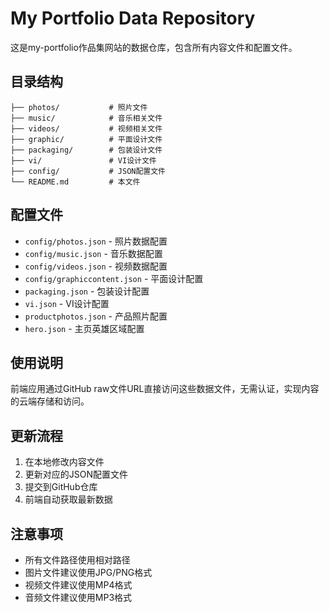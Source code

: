 # My Portfolio Data Repository

这是my-portfolio作品集网站的数据仓库，包含所有内容文件和配置文件。

## 目录结构

```
├── photos/           # 照片文件
├── music/            # 音乐相关文件
├── videos/           # 视频相关文件
├── graphic/          # 平面设计文件
├── packaging/        # 包装设计文件
├── vi/               # VI设计文件
├── config/           # JSON配置文件
└── README.md         # 本文件
```

## 配置文件

- `config/photos.json` - 照片数据配置
- `config/music.json` - 音乐数据配置
- `config/videos.json` - 视频数据配置
- `config/graphiccontent.json` - 平面设计配置
- `packaging.json` - 包装设计配置
- `vi.json` - VI设计配置
- `productphotos.json` - 产品照片配置
- `hero.json` - 主页英雄区域配置

## 使用说明

前端应用通过GitHub raw文件URL直接访问这些数据文件，无需认证，实现内容的云端存储和访问。

## 更新流程

1. 在本地修改内容文件
2. 更新对应的JSON配置文件
3. 提交到GitHub仓库
4. 前端自动获取最新数据

## 注意事项

- 所有文件路径使用相对路径
- 图片文件建议使用JPG/PNG格式
- 视频文件建议使用MP4格式
- 音频文件建议使用MP3格式
